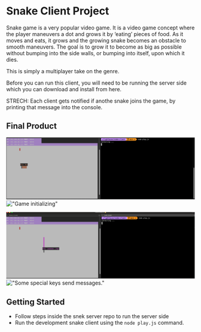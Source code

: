 # Snake Client Project

Snake game is a very popular video game. It is a video game concept where the player maneuvers a dot and grows it by ‘eating’ pieces of food. As it moves and eats, it grows and the growing snake becomes an obstacle to smooth maneuvers. The goal is to grow it to become as big as possible without bumping into the side walls, or bumping into itself, upon which it dies.

This is simply a multiplayer take on the genre.

Before you can run this client, you will need to be running the server side which you can download and install from here. 

STRECH: Each client gets notified if anothe snake joins the game, by printing that message into the console. 

## Final Product
![alt text](image.png)
!["Game initializing"](#)

![alt text](image-1.png)
!["Some special keys send messages."](#)


## Getting Started

- Follow steps inside the snek server repo to run the server side
- Run the development snake client using the `node play.js` command.